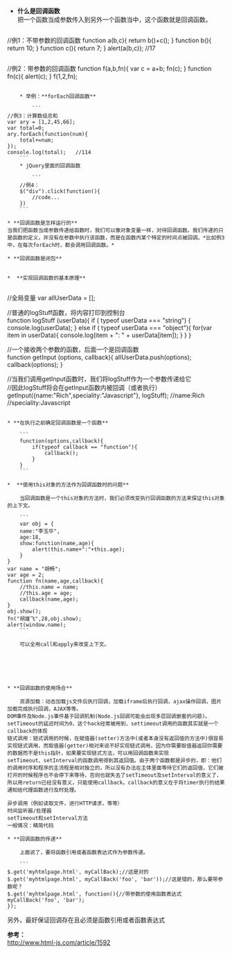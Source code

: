 * **什么是回调函数**   
	把一个函数当成参数传入到另外一个函数当中，这个函数就是回调函数。 
	
	```
//例1：不带参数的回调函数
function a(b,c){
    return b()+c();
}
function b(){
    return 10;
}
function c(){
    return 7;
}
alert(a(b,c));  //17
```
```
//例2：带参数的回调函数
function f(a,b,fn){
    var c = a+b;
    fn(c);
}
function fn(c){
    alert(c);
}
f(1,2,fn);
```

	* 举例：**forEach回调函数**
	
		```
//例3：计算数组总和
var ary = [1,2,45,66];
var total=0;
ary.forEach(function(num){
	total+=num;
});
console.log(total);   //114
	```
	* jQuery里面的回调函数
	
		```
	//例4：
	$("div").click(function(){
		//code...
	})
	```
	
* **回调函数是怎样运行的**    
当我们把函数当成参数传递给函数时，我们可以像对象变量一样，对待回调函数。我们传递的只是函数的定义，并没有在参数中执行该函数，而是在函数内某个特定的时间点被回调。*比如例3中，在每次forEach时，都会调用回调函数。*

* **回调函数是闭包**    


*  **实现回调函数的基本原理**   
		
```   
//全局变量
var allUserData = [];

//普通的logStuff函数，将内容打印到控制台     
function logStuff (userData){
    if ( typeof userData === "string")
    {
        console.log(userData);
    }
    else if ( typeof userData === "object"){
        for(var item in userData){
            console.log(item + ": " + userData[item]);
        }
    }
} 

//一个接收两个参数的函数，后面一个是回调函数     
function getInput (options, callback){
    allUserData.push(options);
    callback(options);
}

//当我们调用getInput函数时，我们将logStuff作为一个参数传递给它     
//因此logStuff将会在getInput函数内被回调（或者执行）     
getInput({name:"Rich",speciality:"Javascript"}, logStuff);
//name:Rich
//speciality:Javascript

```

* **在执行之前确定回调函数是一个函数**

	```
	function(options,callback){
		if(typeof callback == "function"){
			callback();
		}
	}
	```

*  **使用this对象的方法作为回调函数时的问题**

	当回调函数是一个this对象的方法时，我们必须改变执行回调函数的方法来保证this对象的上下文。
	
	```
	var obj = {
    name:"李玉华",
    age:18,
    show:function(name,age){
        alert(this.name+":"+this.age);
    }
}
var name = "胡畅";
var age = 2;
function fn(name,age,callback){
    //this.name = name;
    //this.age = age;
    callback(name,age);
}
obj.show();
fn("胡雄飞",28,obj.show);
alert(window.name);
	```
	
	可以全用call和apply来改变上下文。
	
	
	
	
	
	
* **回调函数的使用场合**

	资源加载：动态加载js文件后执行回调，加载iframe后执行回调，ajax操作回调，图片加载完成执行回调，AJAX等等。
DOM事件及Node.js事件基于回调机制(Node.js回调可能会出现多层回调嵌套的问题)。
setTimeout的延迟时间为0，这个hack经常被用到，settimeout调用的函数其实就是一个callback的体现
链式调用：链式调用的时候，在赋值器(setter)方法中(或者本身没有返回值的方法中)很容易实现链式调用，而取值器(getter)相对来说不好实现链式调用，因为你需要取值器返回你需要的数据而不是this指针，如果要实现链式方法，可以用回调函数来实现
setTimeout、setInterval的函数调用得到其返回值。由于两个函数都是异步的，即：他们的调用时序和程序的主流程是相对独立的，所以没有办法在主体里面等待它们的返回值，它们被打开的时候程序也不会停下来等待，否则也就失去了setTimeout及setInterval的意义了，所以用return已经没有意义，只能使用callback。callback的意义在于将timer执行的结果通知给代理函数进行及时处理。

异步调用（例如读取文件，进行HTTP请求，等等）
时间监听器/处理器
setTimeout和setInterval方法
一般情况：精简代码

* **回调函数的传递**

	上面说了，要将函数引用或者函数表达式作为参数传递。
	
	```
$.get('myhtmlpage.html', myCallBack);//这是对的
$.get('myhtmlpage.html', myCallBack('foo', 'bar'));//这是错的，那么要带参数呢？
$.get('myhtmlpage.html', function(){//带参数的使用函数表达式
myCallBack('foo', 'bar');
});
```
另外，最好保证回调存在且必须是函数引用或者函数表达式


**参考：**   
<http://www.html-js.com/article/1592>
